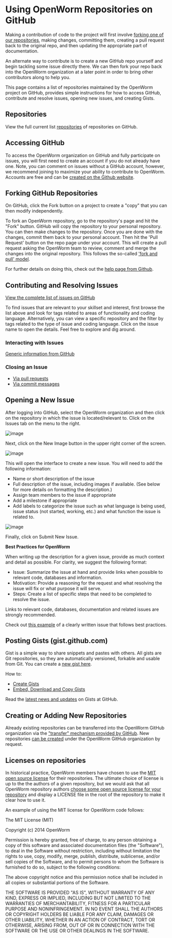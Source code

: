 Using OpenWorm Repositories on GitHub
=====================================

Making a contribution of code to the project will first involve [forking one of our repositories](#forking-github-repositories), making changes, committing them, creating a pull request back to the original repo, and then updating the appropriate part of documentation.

An alternate way to contribute is to create a new GitHub repo yourself and begin tackling some issue directly there. We can then fork your repo back into the OpenWorm organization at a later point in order to bring other contributors along to help you.

This page contains a list of repositories maintained by the OpenWorm project on GitHub, provides simple instructions for how to access GitHub, contribute and resolve issues, opening new issues, and creating Gists.

Repositories
------------

View the full current list [repositories](repositories/) of repositories on GitHub.

Accessing GitHub
----------------

To access the OpenWorm organization on GitHub and fully participate on issues, you will first need to create an account if you do not already have one. Note, you can comment on issues without a GitHub account, however, we recommend joining to maximize your ability to contribute to OpenWorm. Accounts are free and can be [created on the Github website](https://github.com/).

Forking GitHub Repositories
---------------------------

On GitHub, click the Fork button on a project to create a "copy" that you can then modify independently.

To fork an OpenWorm repository, go to the repository's page and hit the "Fork" button. GitHub will copy the repository to your personal repository. You can then make changes to the repository. Once you are done with the changes, commit them back to your personal account. Then hit the 'Pull Request' button on the repo page under your account. This will create a pull request asking the OpenWorm team to review, comment and merge the changes into the original repository. This follows the so-called ['fork and pull' model](https://help.github.com/articles/using-pull-requests#fork--pull).

For further details on doing this, check out the [help page from Github](https://help.github.com/articles/fork-a-repo).

Contributing and Resolving Issues
---------------------------------

[View the complete list of issues on GitHub](https://github.com/organizations/openworm/dashboard/issues)

To find issues that are relevant to your skillset and interest, first browse the list above and look for tags related to areas of functionality and coding language. Alternatively, you can view a specific repository and the filter by tags related to the type of issue and coding language. Click on the issue name to open the details. Feel free to explore and dig around.

### Interacting with Issues

[Generic information from GitHub](https://github.com/blog/831-issues-2-0-the-next-generation)

### Closing an Issue

-   [Via pull requests](https://github.com/blog/1506-closing-issues-via-pull-requests)
-   [Via commit messages](https://github.com/blog/1386-closing-issues-via-commit-messages)

Opening a New Issue
-------------------

After logging into GitHub, select the OpenWorm organization and then click on the repository in which the issue is located/relevant to. Click on the Issues tab on the menu to the right.

![image](http://i.imgur.com/Rh1uvmn.png)

Next, click on the New Image button in the upper right corner of the screen.

![image](http://i.imgur.com/fvEQOJQ.png)

This will open the interface to create a new issue. You will need to add the following information:

-   Name or short description of the issue
-   Full description of the issue, including images if available. (See below for more details on formatting the description.)
-   Assign team members to the issue if appropriate
-   Add a milestone if appropriate
-   Add labels to categorize the issue such as what language is being used, issue status (not started, working, etc.) and what function the issue is related to.

![image](http://i.imgur.com/ozkZFsh.png)

Finally, click on Submit New Issue.

**Best Practices for OpenWorm**

When writing up the description for a given issue, provide as much context and detail as possible. For clarity, we suggest the following format:

-   Issue: Summarize the issue at hand and provide links when possible to relevant code, databases and information.
-   Motivation: Provide a reasoning for the request and what resolving the issue will fix or what purpose it will serve.
-   Steps: Create a list of specific steps that need to be completed to resolve the issue.

Links to relevant code, databases, documentation and related issues are strongly recommended.

Check out [this example](https://github.com/openworm/OpenWorm/issues/140) of a clearly written issue that follows best practices.

Posting Gists (gist.github.com)
-------------------------------

Gist is a simple way to share snippets and pastes with others. All gists are Git repositories, so they are automatically versioned, forkable and usable from Git. You can create a [new gist here](https://gist.github.com/).

How to:

-   [Create Gists](https://help.github.com/articles/creating-gists)
-   [Embed, Download and Copy Gists](https://help.github.com/articles/embedding-downloading-and-copying-gists)

Read the [latest news and updates](https://github.com/blog/search?page=1&q=gis) on Gists at GitHub.

Creating or Adding New Repositories
-----------------------------------

Already existing repositories can be transferred into the OpenWorm GitHub organization via the ["transfer" mechanism provided by GitHub](https://help.github.com/articles/how-to-transfer-a-repository). New repositories [can be created](https://help.github.com/articles/create-a-repo) under the OpenWorm GitHub organization by request.

Licenses on repositories
------------------------

In historical practice, OpenWorm members have chosen to use the [MIT open source license](http://opensource.org/licenses/MIT) for their repositories. The ultimate choice of license is up to the the authors of a given repository, but we would ask that all OpenWorm repository authors [choose some open source license for your repository](http://choosealicense.com/) and display a LICENSE file in the root of the repository to make it clear how to use it.

An example of using the MIT license for OpenWorm code follows:

The MIT License (MIT)

Copyright (c) 2014 OpenWorm

Permission is hereby granted, free of charge, to any person obtaining a copy of this software and associated documentation files (the "Software"), to deal in the Software without restriction, including without limitation the rights to use, copy, modify, merge, publish, distribute, sublicense, and/or sell copies of the Software, and to permit persons to whom the Software is furnished to do so, subject to the following conditions:

The above copyright notice and this permission notice shall be included in all copies or substantial portions of the Software.

THE SOFTWARE IS PROVIDED "AS IS", WITHOUT WARRANTY OF ANY KIND, EXPRESS OR IMPLIED, INCLUDING BUT NOT LIMITED TO THE WARRANTIES OF MERCHANTABILITY, FITNESS FOR A PARTICULAR PURPOSE AND NONINFRINGEMENT. IN NO EVENT SHALL THE AUTHORS OR COPYRIGHT HOLDERS BE LIABLE FOR ANY CLAIM, DAMAGES OR OTHER LIABILITY, WHETHER IN AN ACTION OF CONTRACT, TORT OR OTHERWISE, ARISING FROM, OUT OF OR IN CONNECTION WITH THE SOFTWARE OR THE USE OR OTHER DEALINGS IN THE SOFTWARE.
